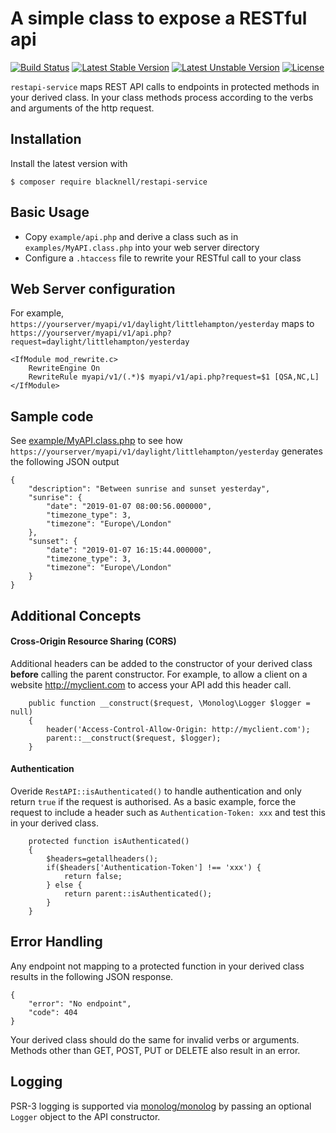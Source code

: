 # A simple class to expose a RESTful api
[![Build Status](https://travis-ci.org/blacknell/restapi-service.svg?branch=master)](https://travis-ci.org/blacknell/restapi-service)
[![Latest Stable Version](https://poser.pugx.org/blacknell/restapi-service/v/stable)](https://packagist.org/packages/blacknell/restapi-service)
[![Latest Unstable Version](https://poser.pugx.org/blacknell/restapi-service/v/unstable)](https://packagist.org/packages/blacknell/restapi-service)
[![License](https://poser.pugx.org/blacknell/restapi-service/license)](https://packagist.org/packages/blacknell/restapi-service)

`restapi-service` maps REST API calls to endpoints in protected methods in your derived class.
In your class methods process according to the verbs and arguments of the http request.

## Installation

Install the latest version with
```
$ composer require blacknell/restapi-service
```
## Basic Usage

* Copy `example/api.php` and derive a class such as in `examples/MyAPI.class.php` into your 
web server directory
* Configure a `.htaccess` file to rewrite your RESTful call to your class

## Web Server configuration

For example, `https://yourserver/myapi/v1/daylight/littlehampton/yesterday` maps to
 `https://yourserver/myapi/v1/api.php?request=daylight/littlehampton/yesterday`
```
<IfModule mod_rewrite.c>
    RewriteEngine On
    RewriteRule myapi/v1/(.*)$ myapi/v1/api.php?request=$1 [QSA,NC,L]
</IfModule>
```

## Sample code
See [example/MyAPI.class.php](https://github.com/blacknell/restapi-service/blob/master/example/MyAPI.class.php)
to see how `https://yourserver/myapi/v1/daylight/littlehampton/yesterday` generates the following JSON output
```
{
    "description": "Between sunrise and sunset yesterday",
    "sunrise": {
        "date": "2019-01-07 08:00:56.000000",
        "timezone_type": 3,
        "timezone": "Europe\/London"
    },
    "sunset": {
        "date": "2019-01-07 16:15:44.000000",
        "timezone_type": 3,
        "timezone": "Europe\/London"
    }
}
```
## Additional Concepts
#### Cross-Origin Resource Sharing (CORS)
Additional headers can be added to the constructor of your derived class **before** calling the parent constructor.
For example, to allow a client on a website http://myclient.com to access your API add this header call.
```
	public function __construct($request, \Monolog\Logger $logger = null)
	{
		header('Access-Control-Allow-Origin: http://myclient.com');
		parent::__construct($request, $logger);
	}

```
#### Authentication
Overide `RestAPI::isAuthenticated()` to handle authentication and only return `true` if the request is authorised.
As a basic example, force the request to include a header such as `Authentication-Token: xxx` and test this in your derived class.
```
	protected function isAuthenticated()
	{
		$headers=getallheaders();
		if($headers['Authentication-Token'] !== 'xxx') {
			return false;
		} else {
			return parent::isAuthenticated();
		}
	}
```

## Error Handling
Any endpoint not mapping to a protected function in your derived class results in the following JSON response.
```
{
    "error": "No endpoint",
    "code": 404
}
```
Your derived class should do the same for invalid verbs or arguments.
Methods other than GET, POST, PUT or DELETE also result in an error.
## Logging
PSR-3 logging is supported via [monolog/monolog](https://github.com/Seldaek/monolog) by passing 
an optional `Logger` object to the API constructor.